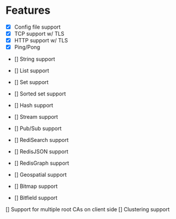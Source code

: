 # Features

- [x] Config file support
- [x] TCP support w/ TLS
- [x] HTTP support w/ TLS
- [x] Ping/Pong
- [] String support
- [] List support
- [] Set support
- [] Sorted set support
- [] Hash support
- [] Stream support
- [] Pub/Sub support

- [] RediSearch support
- [] RedisJSON support
- [] RedisGraph support

- [] Geospatial support
- [] Bitmap support
- [] Bitfield support

[] Support for multiple root CAs on client side
[] Clustering support